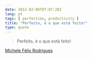 ```yaml
---
date: 2012-02-06T07:07:28Z
lang: pt
tags: [ perfection, productivity ]
title: "Perfeito, é o que está feito!"
type: quote
---
```


> Perfeito, é o que está feito!

[Michele Félix
Rodrigues](http://www.facebook.com/photo.php?fbid=10150585259317068&set=a.301367412067.147832.569452067)

